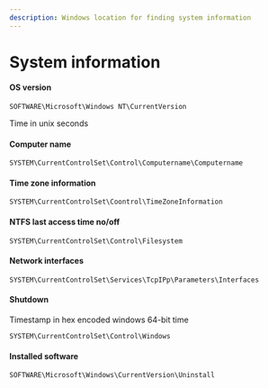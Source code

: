 ```yaml
---
description: Windows location for finding system information
---
```


# System information

#### OS version

```
SOFTWARE\Microsoft\Windows NT\CurrentVersion
```

Time in unix seconds

#### Computer name

```
SYSTEM\CurrentControlSet\Control\Computername\Computername
```

#### Time zone information

```
SYSTEM\CurrentControlSet\Coontrol\TimeZoneInformation
```

#### NTFS last access time no/off

```
SYSTEM\CurrentControlSet\Control\Filesystem
```

#### Network interfaces

```
SYSTEM\CurrentControlSet\Services\TcpIPp\Parameters\Interfaces
```

#### Shutdown

Timestamp in hex encoded windows 64-bit time

```
SYSTEM\CurrentControlSet\Control\Windows
```

#### Installed software&#x20;

```
SOFTWARE\Microsoft\Windows\CurrentVersion\Uninstall
```
